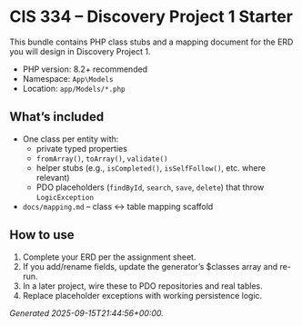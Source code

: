 # CIS 334 – Discovery Project 1 Starter

This bundle contains PHP class stubs and a mapping document for the ERD you will design in Discovery Project 1.

- PHP version: 8.2+ recommended
- Namespace: `App\Models`
- Location: `app/Models/*.php`

## What’s included
- One class per entity with:
  - private typed properties
  - `fromArray()`, `toArray()`, `validate()`
  - helper stubs (e.g., `isCompleted()`, `isSelfFollow()`, etc. where relevant)
  - PDO placeholders (`findById`, `search`, `save`, `delete`) that throw `LogicException`
- `docs/mapping.md` – class ↔ table mapping scaffold

## How to use
1. Complete your ERD per the assignment sheet.
2. If you add/rename fields, update the generator’s $classes array and re-run.
3. In a later project, wire these to PDO repositories and real tables.
4. Replace placeholder exceptions with working persistence logic.

*Generated 2025-09-15T21:44:56+00:00.*